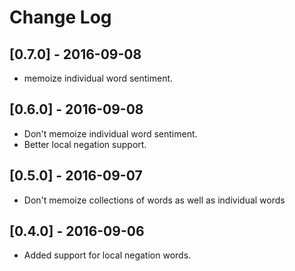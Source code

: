 # Change Log

## [0.7.0] - 2016-09-08

- memoize individual word sentiment.

## [0.6.0] - 2016-09-08

- Don't memoize individual word sentiment.
- Better local negation support.

## [0.5.0] - 2016-09-07

- Don't memoize collections of words as well as individual words

## [0.4.0] - 2016-09-06

- Added support for local negation words.

